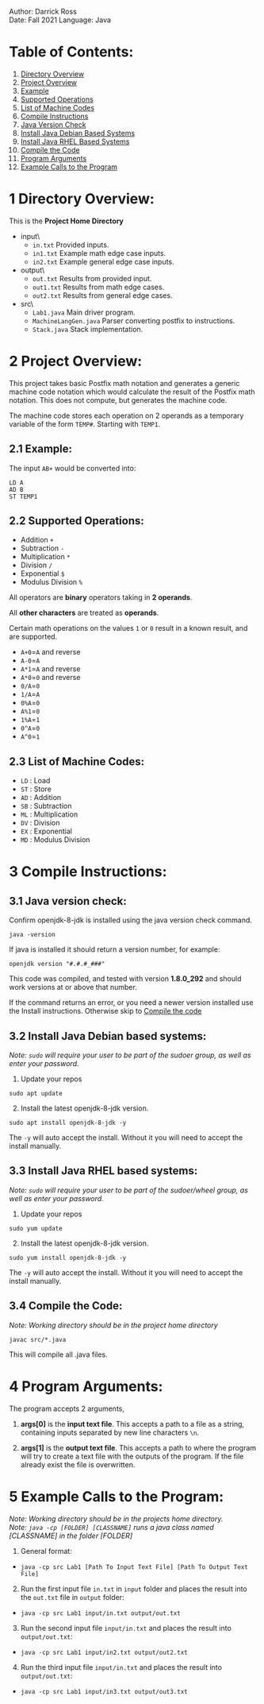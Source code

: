 Author: Darrick Ross  
Date: Fall 2021
Language: Java


# Table of Contents: <a name="table_of_contents"></a>
1. [Directory Overview](#directory_overview)
2. [Project Overview](#project_overview)
  1. [Example](#example)
  2. [Supported Operations](#supported_operations)
  3. [List of Machine Codes](#machine_codes)
3. [Compile Instructions](#compile_instruction)
  1. [Java Version Check](#java_version)
  2. [Install Java Debian Based Systems](#install_debian)
  3. [Install Java RHEL Based Systems](#install_rhel)
  4. [Compile the Code](#compile_the_code)
4. [Program Arguments](#program_arguments)
5. [Example Calls to the Program](#example_calls)



# 1 Directory Overview: <a name="directory_overview"></a>

This is the **Project Home Directory**

+ input\
  - `in.txt`              Provided inputs.
  - `in1.txt`             Example math edge case inputs.
  - `in2.txt`             Example general edge case inputs.
+ output\
  - `out.txt`             Results from provided input.
  - `out1.txt`            Results from math edge cases.
  - `out2.txt`            Results from general edge cases.
+ src\
  - `Lab1.java`           Main driver program.
  - `MachineLangGen.java` Parser converting postfix to instructions.
  - `Stack.java`          Stack implementation.

# 2 Project Overview: <a name="project_overview"></a>

This project takes basic Postfix math notation and generates a generic machine
code notation which would calculate the result of the Postfix math notation.
This does not compute, but generates the machine code.

The machine code stores each operation on 2 operands as a temporary variable of
the form `TEMP#`. Starting with `TEMP1`.

## 2.1 Example: <a name="example"></a>

The input `AB+` would be converted into:
```
LD A
AD B
ST TEMP1
```

## 2.2 Supported Operations: <a name="supported_operations"></a>
- Addition `+`
- Subtraction `-`
- Multiplication `*`
- Division `/`
- Exponential `$`
- Modulus Division `%`

All operators are **binary** operators taking in **2 operands**.

All **other characters** are treated as **operands**.

Certain math operations on the values `1` or `0` result in a known result, and
are supported.
- `A+0`=`A` and reverse
- `A-0`=`A`
- `A*1`=`A` and reverse
- `A*0`=`0` and reverse
- `0/A`=`0`
- `1/A`=`A`
- `0%A`=`0`
- `A%1`=`0`
- `1%A`=`1`
- `0^A`=`0`
- `A^0`=`1`

## 2.3 List of Machine Codes: <a name="machine_codes"></a>
- `LD` : Load
- `ST` : Store
- `AD` : Addition
- `SB` : Subtraction
- `ML` : Multiplication
- `DV` : Division
- `EX` : Exponential
- `MD` : Modulus Division

# 3 Compile Instructions: <a name="compile_instruction"></a>

## 3.1 Java version check: <a name="java_version"></a>
Confirm openjdk-8-jdk is installed using the java version check command.

  `java -version`

If java is installed it should return a version number, for example:

  `openjdk version "#.#.#_###"`

This code was compiled, and tested with version **1.8.0_292** and should work
versions at or above that number.

If the command returns an error, or you need a newer version installed use the
Install instructions. Otherwise skip to [Compile the code](#compile_the_code)

## 3.2 Install Java Debian based systems: <a name="install_debian"></a>
*Note: `sudo` will require your user to be part of the sudoer group, as well as*
*enter your password.*

1. Update your repos

  `sudo apt update`

2. Install the latest openjdk-8-jdk version.

  `sudo apt install openjdk-8-jdk -y`

  The `-y` will auto accept the install. Without it you will need to accept the
  install manually.

## 3.3 Install Java RHEL based systems: <a name="install_rhel"></a>
*Note: `sudo` will require your user to be part of the sudoer/wheel group, as*
*well as enter your password.*

1. Update your repos

  `sudo yum update`

2. Install the latest openjdk-8-jdk version.

  `sudo yum install openjdk-8-jdk -y`

  The `-y` will auto accept the install. Without it you will need to accept the
  install manually.

## 3.4 Compile the Code: <a name="compile_the_code"></a>
  *Note: Working directory should be in the project home directory*

  `javac src/*.java`

  This will compile all .java files.


# 4 Program Arguments: <a name="program_arguments"></a>
  The program accepts 2 arguments,

1. **args[0]** is the **input text file**. This accepts a path to a file as a
  string, containing inputs separated by new line characters `\n`.

2. **args[1]** is the **output text file**. This accepts a path to where the
  program will try to create a text file with the outputs of the program. If
  the file already exist the file is overwritten.

# 5 Example Calls to the Program: <a name="example_calls"></a>
  *Note: Working directory should be in the projects home directory.*  
  *Note: `java -cp [FOLDER] [CLASSNAME]` runs a java class named [CLASSNAME] in*
  *the folder [FOLDER]*

1. General format:

  - `java -cp src Lab1 [Path To Input Text File] [Path To Output Text File]`


2. Run the first input file `in.txt` in `input` folder and places the result
  into the `out.txt` file in `output` folder:

  - `java -cp src Lab1 input/in.txt output/out.txt`


3. Run the second input file `input/in.txt` and places the result into
  `output/out.txt`:

  - `java -cp src Lab1 input/in2.txt output/out2.txt`


4. Run the third input file `input/in.txt` and places the result into
  `output/out.txt`:

  - `java -cp src Lab1 input/in3.txt output/out3.txt`
